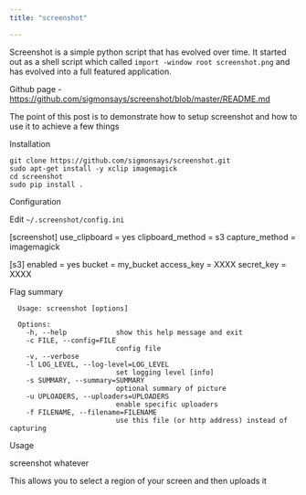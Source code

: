 ```yaml
---
title: "screenshot"

---
```


Screenshot is a simple python script that has evolved over time. It started out as a shell script which called `import -window root screenshot.png` and has
evolved into a full featured application.

Github page - https://github.com/sigmonsays/screenshot/blob/master/README.md

The point of this post is to demonstrate how to setup screenshot and how to use it to achieve a few things

Installation

    git clone https://github.com/sigmonsays/screenshot.git
    sudo apt-get install -y xclip imagemagick
    cd screenshot
    sudo pip install .

Configuration

Edit `~/.screenshot/config.ini`

   [screenshot]
   use_clipboard = yes
   clipboard_method = s3
   capture_method = imagemagick

   [s3]
   enabled = yes
   bucket = my_bucket
   access_key = XXXX
   secret_key = XXXX

Flag summary

      Usage: screenshot [options]

      Options:
        -h, --help            show this help message and exit
        -c FILE, --config=FILE
                              config file
        -v, --verbose
        -l LOG_LEVEL, --log-level=LOG_LEVEL
                              set logging level [info]
        -s SUMMARY, --summary=SUMMARY
                              optional summary of picture
        -u UPLOADERS, --uploaders=UPLOADERS
                              enable specific uploaders
        -f FILENAME, --filename=FILENAME
                              use this file (or http address) instead of capturing


Usage

   screenshot whatever

This allows you to select a region of your screen and then uploads it
